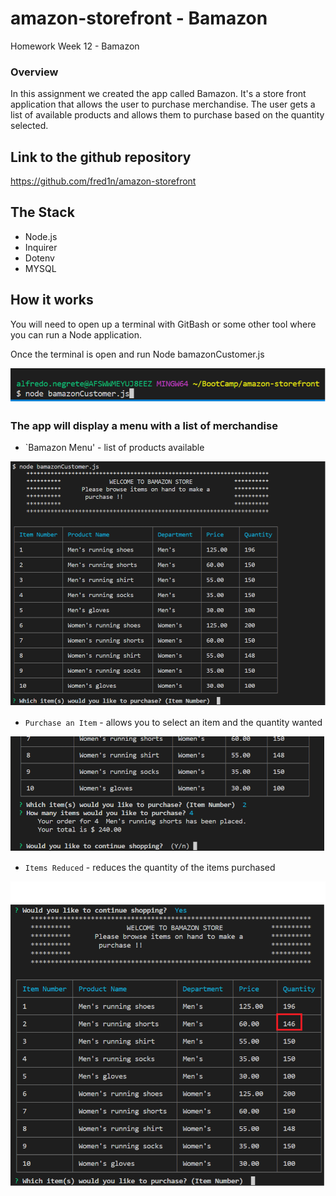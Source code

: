# amazon-storefront - Bamazon

Homework Week 12 - Bamazon

### Overview

In this assignment we created the app called Bamazon. It's a store front application that allows the user to purchase merchandise.  The user gets a list of available products and allows them to purchase based on the quantity selected. 

## Link to the github repository
https://github.com/fred1n/amazon-storefront

## The Stack
* Node.js
* Inquirer
* Dotenv
* MYSQL


## How it works
You will need to open up a terminal with GitBash or some other tool where you can run a Node application.

Once the terminal is open and run Node bamazonCustomer.js

![Terminal Image](/images/start.png)

 ### The app will display a menu with a list of merchandise

* `Bamazon Menu' - list of products available

![Menu Image](/images/menu.png)

* `Purchase an Item` - allows you to select an item and the quantity wanted

![Purchase Image](/images/purchase.png)

* `Items Reduced` - reduces the quantity of the items purchased 
       
![Reduce Quantity Image](/images/menuafterpurchase.png)
